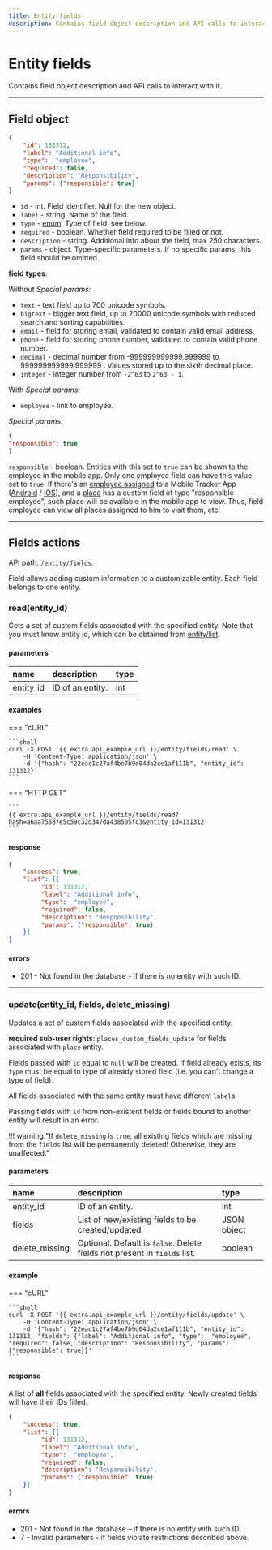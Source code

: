 ```yaml
---
title: Entity fields
description: Contains field object description and API calls to interact with it.
---
```


# Entity fields

Contains field object description and API calls to interact with it.

<hr>

## Field object

```json
{
    "id": 131312,
    "label": "Additional info", 
    "type":  "employee",
    "required": false,
    "description": "Responsibility",
    "params": {"responsible": true}
}
```

* `id` - int. Field identifier. Null for the new object.
* `label` -  string. Name of the field.
* `type` - [enum](../../../getting-started.md#data-types). Type of field, see below.
* `required` - boolean. Whether field required to be filled or not.
* `description` - string. Additional info about the field, max 250 characters.
* `params` - object. Type-specific parameters. If no specific params, this field should be omitted.

**field types**:

Without *Special params:*

* `text` - text field up to 700 unicode symbols.
* `bigtext` - bigger text field, up to 20000 unicode symbols with reduced search and sorting capabilities.
* `email` - field for storing email, validated to contain valid email address.
* `phone` - field for storing phone number, validated to contain valid phone number.
* `decimal` - decimal number from -999999999999.999999 to 999999999999.999999 . Values stored up to the sixth decimal place.
* `integer` - integer number from `-2^63` to `2^63 - 1`.

With *Special params:*

* `employee` - link to employee.

*Special params:*

```json
{
"responsible": true
}
```

`responsible` - boolean. Entities with this set to `true` can be shown to the employee in the mobile app. Only one 
employee field can have this value set to `true`.
If there's an [employee assigned](../../tracking/tracker/employee.md#assign) to a Mobile Tracker App 
([Android](https://play.google.com/store/apps/details?id=com.navixy.xgps.tracker&hl=ru) / [iOS](https://apps.apple.com/us/app/x-gps-tracker/id802887190)),
and a [place](../../field_service/place/index.md) has a custom field of type "responsible employee", 
such place will be available in the mobile app to view.
Thus, field employee can view all places assigned to him to visit them, etc.

<hr>

## Fields actions

API path: `/entity/fields`.

Field allows adding custom information to a customizable entity. Each field belongs to one entity.

### read(entity_id)

Gets a set of custom fields associated with the specified entity. Note that you must know entity id, which can be 
obtained from [entity/list](./index.md#list).

#### parameters

| name | description | type |
| :----- | :-----  | :----- |
| entity_id | ID of an entity. | int |

#### examples

=== "cURL"

    ```shell
    curl -X POST '{{ extra.api_example_url }}/entity/fields/read' \
        -H 'Content-Type: application/json' \ 
        -d '{"hash": "22eac1c27af4be7b9d04da2ce1af111b", "entity_id": 131312}'
    ```

=== "HTTP GET"

    ```
    {{ extra.api_example_url }}/entity/fields/read?hash=a6aa75587e5c59c32d347da438505fc3&entity_id=131312
    ```

#### response

```json
{
    "success": true,
    "list": [{
         "id": 131312,
         "label": "Additional info", 
         "type":  "employee",
         "required": false,
         "description": "Responsibility",
         "params": {"responsible": true}
    }]
}
```

#### errors

* 201 - Not found in the database - if there is no entity with such ID.

<hr>

### update(entity_id, fields, delete_missing)

Updates a set of custom fields associated with the specified entity.

**required sub-user rights**: `places_custom_fields_update` for fields associated with `place` entity.

Fields passed with `id` equal to `null` will be created. If field already exists, its `type` must be equal to type of
already stored field (i.e. you can't change a type of field).

All fields associated with the same entity must have different `label`s.

Passing fields with `id` from non-existent fields or fields bound to another entity will result in an error.

!!! warning "If `delete_missing` is `true`, all existing fields which are missing from the `fields` list will be 
permanently deleted! Otherwise, they are unaffected."

#### parameters

| name | description | type |
| :----- | :-----  | :----- |
| entity_id | ID of an entity. | int |
| fields | List of new/existing fields to be created/updated. | JSON object |
| delete_missing | Optional. Default is `false`. Delete fields not present in `fields` list. | boolean |

#### example

=== "cURL"

    ```shell
    curl -X POST '{{ extra.api_example_url }}/entity/fields/update' \
        -H 'Content-Type: application/json' \ 
        -d '{"hash": "22eac1c27af4be7b9d04da2ce1af111b", "entity_id": 131312, "fields": {"label": "Additional info", "type":  "employee", "required": false, "description": "Responsibility", "params": {"responsible": true}}'
    ```

#### response

A list of **all** fields associated with the specified entity. Newly created fields will have their IDs filled.

```json
{
    "success": true,
    "list": [{
         "id": 131312,
         "label": "Additional info", 
         "type":  "employee",
         "required": false,
         "description": "Responsibility",
         "params": {"responsible": true}
    }]
}
```

#### errors

* 201 - Not found in the database – if there is no entity with such ID.
* 7 - Invalid parameters - if fields violate restrictions described above.